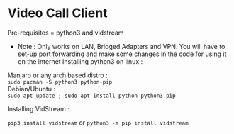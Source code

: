 # Video Call Client
Pre-requisites = python3 and vidstream
- Note : Only works on LAN, Bridged Adapters and VPN. You will have to set-up port forwarding and make some changes in the code for using it on the internet
Installing python3 on linux :

Manjaro or any arch based distro :  <br>
`sudo pacman -S python3 python-pip`<br>
Debian/Ubuntu : <br>
`sudo apt update ; sudo apt install python python3-pip`<br>

Installing VidStream :

`pip3 install vidstream` or `python3 -m pip install vidstream`
